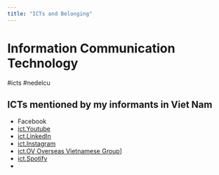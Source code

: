 ```yaml
---
title: "ICTs and Belonging"
---
```

# Information Communication Technology
#icts #nedelcu

## ICTs mentioned by my informants in Viet Nam
- Facebook
- [ict.Youtube](001.Notes/ict.Youtube.md)
- [ict.LinkedIn](001.Notes/ict.LinkedIn.md)
- [ict.Instagram](001.Notes/ict.Instagram.md)
- [ict.OV Overseas Vietnamese Group](001.Notes/ict.OV%20Overseas%20Vietnamese%20Group.md)]
- [ict.Spotify](001.Notes/ict.Spotify.md)
- 